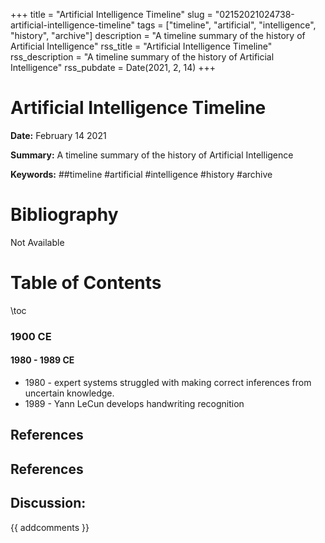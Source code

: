 +++
title = "Artificial Intelligence Timeline"
slug = "02152021024738-artificial-intelligence-timeline"
tags = ["timeline", "artificial", "intelligence", "history", "archive"]
description = "A timeline summary of the history of Artificial Intelligence"
rss_title = "Artificial Intelligence Timeline"
rss_description = "A timeline summary of the history of Artificial Intelligence"
rss_pubdate = Date(2021, 2, 14)
+++



Artificial Intelligence Timeline
=========

**Date:** February 14 2021

**Summary:** A timeline summary of the history of Artificial Intelligence

**Keywords:** ##timeline #artificial #intelligence #history  #archive

Bibliography
==========

Not Available

Table of Contents
=========

\toc

### 1900 CE

#### 1980 - 1989 CE

  * 1980 - expert systems struggled with making correct inferences from uncertain knowledge.
  * 1989 - Yann LeCun develops handwriting recognition

## References

## References
## Discussion: 

{{ addcomments }}
